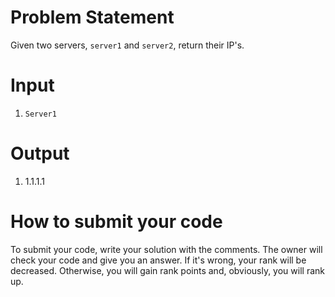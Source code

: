 # Problem Statement

Given two servers, `server1` and `server2`, return their IP's.

# Input

1. `Server1`

# Output

1. 1.1.1.1


# How to submit your code

To submit your code, write your solution with the comments. The owner will check your code and give you an answer. If it's wrong, your rank will be decreased. Otherwise, you will gain rank points and, obviously, you will rank up.
